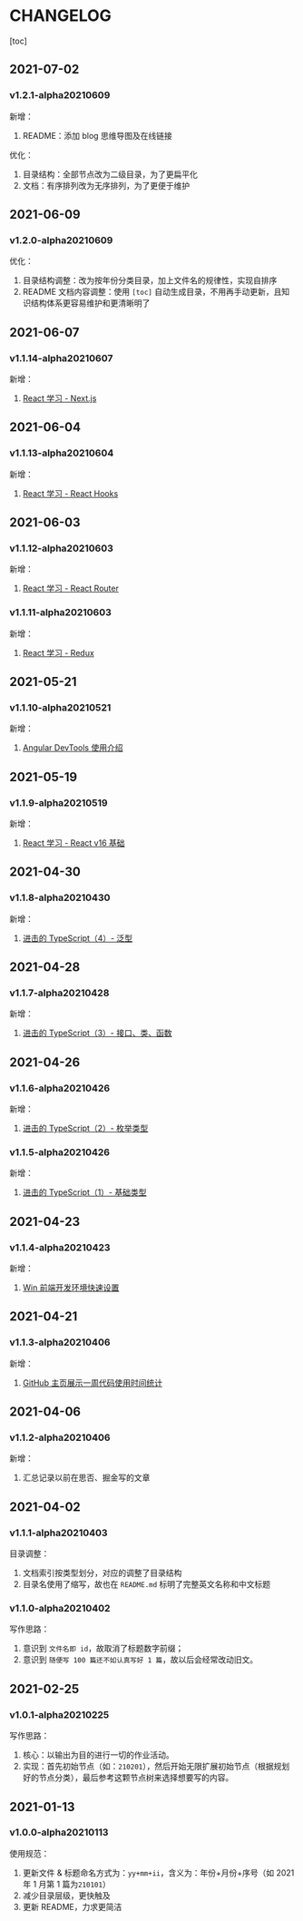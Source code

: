 # CHANGELOG

[toc]

## 2021-07-02

### v1.2.1-alpha20210609

新增：

1. README：添加 blog 思维导图及在线链接

优化：

1. 目录结构：全部节点改为二级目录，为了更扁平化
2. 文档：有序排列改为无序排列，为了更便于维护

## 2021-06-09

### v1.2.0-alpha20210609

优化：

1. 目录结构调整：改为按年份分类目录，加上文件名的规律性，实现自排序
2. README 文档内容调整：使用 `[toc]` 自动生成目录，不用再手动更新，且知识结构体系更容易维护和更清晰明了

## 2021-06-07

### v1.1.14-alpha20210607

新增：

1. [React 学习 - Next.js](./2021/210604.md)

## 2021-06-04

### v1.1.13-alpha20210604

新增：

1. [React 学习 - React Hooks](./2021/210603.md)

## 2021-06-03

### v1.1.12-alpha20210603

新增：

1. [React 学习 - React Router](./2021/210602.md)

### v1.1.11-alpha20210603

新增：

1. [React 学习 - Redux](./2021/210601.md)

## 2021-05-21

### v1.1.10-alpha20210521

新增：

1. [Angular DevTools 使用介绍](./2021/210503.md)

## 2021-05-19

### v1.1.9-alpha20210519

新增：

1. [React 学习 - React v16 基础](./2021/210502.md)

## 2021-04-30

### v1.1.8-alpha20210430

新增：

1. [进击的 TypeScript（4）- 泛型](./2021/210406.md)

## 2021-04-28

### v1.1.7-alpha20210428

新增：

1. [进击的 TypeScript（3）- 接口、类、函数](./2021/210405.md)

## 2021-04-26

### v1.1.6-alpha20210426

新增：

1. [进击的 TypeScript（2）- 枚举类型](./2021/210404.md)

### v1.1.5-alpha20210426

新增：

1. [进击的 TypeScript（1）- 基础类型](./2021/210403.md)

## 2021-04-23

### v1.1.4-alpha20210423

新增：

1. [Win 前端开发环境快速设置](./2021/210402.md)

## 2021-04-21

### v1.1.3-alpha20210406

新增：

1. [GitHub 主页展示一周代码使用时间统计](./2021/210401.md)

## 2021-04-06

### v1.1.2-alpha20210406

新增：

1. 汇总记录以前在思否、掘金写的文章

## 2021-04-02

### v1.1.1-alpha20210403

目录调整：

1. 文档索引按类型划分，对应的调整了目录结构
2. 目录名使用了缩写，故也在 `README.md` 标明了完整英文名称和中文标题

### v1.1.0-alpha20210402

写作思路：

1. 意识到 `文件名即 id`，故取消了标题数字前缀；
2. 意识到 `随便写 100 篇还不如认真写好 1 篇`，故以后会经常改动旧文。

## 2021-02-25

### v1.0.1-alpha20210225

写作思路：

1. 核心：以输出为目的进行一切的作业活动。
2. 实现：首先初始节点（如：`210201`），然后开始无限扩展初始节点（根据规划好的节点分类），最后参考这颗节点树来选择想要写的内容。

## 2021-01-13

### v1.0.0-alpha20210113

使用规范：

1. 更新文件 & 标题命名方式为：`yy+mm+ii`，含义为：年份+月份+序号（如 2021 年 1 月第 1 篇为`210101`）
2. 减少目录层级，更快触及
3. 更新 README，力求更简洁